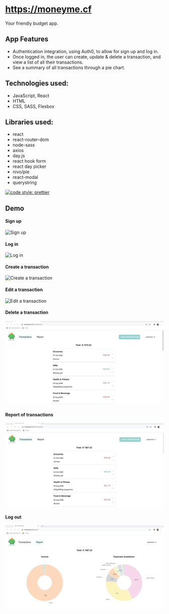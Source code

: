 # https://moneyme.cf
Your friendly budget app.

## App Features
- Authentication integration, using Auth0, to allow for sign up and log in. 
- Once logged in, the user can create, update & delete a transaction, and view a list of all their transactions. 
- See a summary of all transactions through a pie chart. 

## Technologies used:

- JavaScript, React
- HTML
- CSS, SASS, Flexbox

## Libraries used:

- react
- react-router-dom
- node-sass
- axios
- day.js
- react hook form
- react day picker
- nivo/pie
- react-modal
- querystring

[![code style: prettier](https://img.shields.io/badge/code_style-prettier-ff69b4.svg?style=flat-square)](https://github.com/prettier/prettier)

## Demo
#### Sign up
![Sign up](public/demo/signup.gif)
#### Log in
![Log in](public/demo/login.gif)
#### Create a transaction
![Create a transaction](public/demo/create.gif)
#### Edit a transaction
![Edit a transaction](public/demo/edit.gif)
#### Delete a transaction
![Delete a transaction](public/demo/delete.gif)
#### Report of transactions
![Report of transactions](public/demo/report.gif)
#### Log out
![Log out](public/demo/logout.gif)